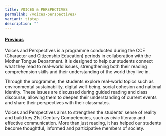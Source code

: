 ```yaml
---
title: VOICES & PERSPECTIVES
permalink: /voices-perspectives/
variant: tiptap
description: ""
---
```

<h4><strong><a href="https://www.telokkuraupri.moe.edu.sg/critical-adaptive-and-inventive-thinking-cait/" rel="noopener nofollow" target="_blank">Previous</a></strong></h4>
<p>Voices and Perspectives is a programme conducted during the CCE (Character
and Citizenship Education) periods in collaboration with the Mother Tongue
Department. It is designed to help our students connect what they read
to real-world issues, strengthening both their reading comprehension skills
and their understanding of the world they live in.</p>
<p></p>
<p>Through the programme, the students explore real-world topics such as
environmental sustainability, digital well-being, social cohesion and national
identity. These issues are discussed during guided reading and class discourse,
allowing them to deepen their understanding of current events and share
their perspectives with their classmates.</p>
<p></p>
<p>Voices and Perspectives aims to strengthen the students’ sense of reality
and build key 21st Century Competencies, such as civic literacy and effective
communication. More than just reading, it has helped our students become
thoughtful, informed and participative members of society.</p>
<p></p>